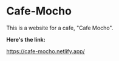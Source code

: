 # Cafe-Mocho

This is a website for a cafe, "Cafe Mocho".

**Here's the link:**

https://cafe-mocho.netlify.app/
